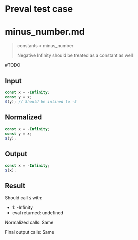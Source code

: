 # Preval test case

# minus_number.md

> constants > minus_number
>
> Negative Infinity should be treated as a constant as well

#TODO

## Input

`````js filename=intro
const x = -Infinity;
const y = x;
$(y); // Should be inlined to -5
`````

## Normalized

`````js filename=intro
const x = -Infinity;
const y = x;
$(y);
`````

## Output

`````js filename=intro
const x = -Infinity;
$(x);
`````

## Result

Should call `$` with:
 - 1: -Infinity
 - eval returned: undefined

Normalized calls: Same

Final output calls: Same
